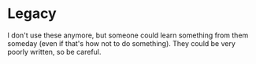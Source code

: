 # Legacy

I don't use these anymore, but someone could learn something from them
someday (even if that's how not to do something). They could be very poorly
written, so be careful.
